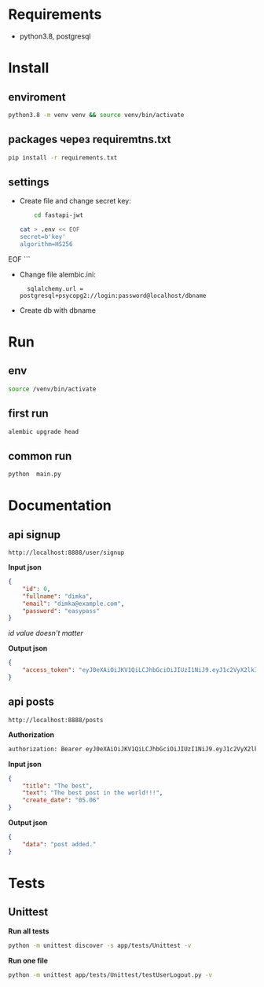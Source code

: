 #  Requirements

- python3.8, postgresql

#  Install

## enviroment
```sh
python3.8 -m venv venv && source venv/bin/activate
```

## packages через requiremtns.txt
```sh
pip install -r requirements.txt
```

## settings
- Create file and change secret key:
    ```sh
        cd fastapi-jwt

    cat > .env << EOF
    secret=b'key' 
    algorithm=HS256
EOF
        ```
- Change file alembic.ini:

        sqlalchemy.url = postgresql+psycopg2://login:password@localhost/dbname

- Create db with dbname

# Run
## env
```sh
source /venv/bin/activate
```
## first run
```sh
alembic upgrade head
```
## common run
```sh
python  main.py
```

# Documentation


## api signup
    http://localhost:8888/user/signup 

**Input json**
```json
{
    "id": 0,
    "fullname": "dimka",
    "email": "dimka@example.com",
    "password": "easypass"
}
```
*id value doesn't matter*

**Output json**
```json
{
    "access_token": "eyJ0eXAiOiJKV1QiLCJhbGciOiJIUzI1NiJ9.eyJ1c2VyX2lkIjoiZGkxa2FAZXhhbXBsZS5jb20iLCJleHBpcmVzIjoxNjQ2OTk5MDY1LjAzODEzMzF9.o-KO865ybNWMWXvrH7ilBRAVum8ftzWeh7nPGdZ5jmM"
}
```
## api posts
    http://localhost:8888/posts

**Authorization**
```sh
authorization: Bearer eyJ0eXAiOiJKV1QiLCJhbGciOiJIUzI1NiJ9.eyJ1c2VyX2lkIjoiZGkxa2FAZXhhbXBsZS5jb20iLCJleHBpcmVzIjoxNjQ2OTkwODc4LjQyMjY5ODV9.K1o1DN15aFPSNajj-9r20Bl5tftqkGybX0vGNZeB2gA'
```

**Input json**
```json
{
    "title": "The best",
    "text": "The best post in the world!!!",
    "create_date": "05.06"
}
```

**Output json**
```json
{
    "data": "post added."
}
```

# Tests

## Unittest

**Run all tests**

```sh
python -m unittest discover -s app/tests/Unittest -v
```
**Run one file**

```sh
python -m unittest app/tests/Unittest/testUserLogout.py -v
```
